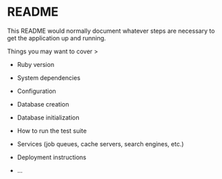 # README

This README would normally document whatever steps are necessary to get the
application up and running.

Things you may want to cover >

* Ruby version

* System dependencies

* Configuration

* Database creation

* Database initialization

* How to run the test suite

* Services (job queues, cache servers, search engines, etc.)

* Deployment instructions

* ...
